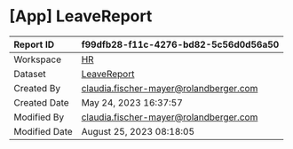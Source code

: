 



# [App] LeaveReport

|Report ID|f99dfb28-f11c-4276-bd82-5c56d0d56a50|
| :--- | :--- |
|Workspace|[HR](../Workspaces/HR.md)|
|Dataset|[LeaveReport](../Datasets/LeaveReport.md)|
|Created By|claudia.fischer-mayer@rolandberger.com|
|Created Date|May 24, 2023 16:37:57|
|Modified By|claudia.fischer-mayer@rolandberger.com|
|Modified Date|August 25, 2023 08:18:05|

